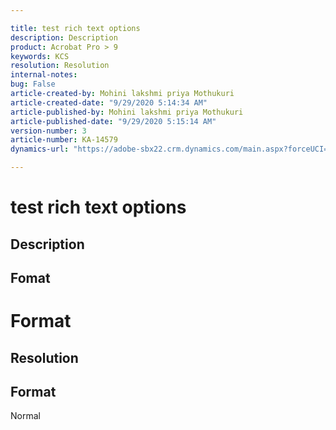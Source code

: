 ```yaml
---

title: test rich text options  
description: Description  
product: Acrobat Pro > 9  
keywords: KCS  
resolution: Resolution  
internal-notes:   
bug: False  
article-created-by: Mohini lakshmi priya Mothukuri  
article-created-date: "9/29/2020 5:14:34 AM"  
article-published-by: Mohini lakshmi priya Mothukuri  
article-published-date: "9/29/2020 5:15:14 AM"  
version-number: 3  
article-number: KA-14579  
dynamics-url: "https://adobe-sbx22.crm.dynamics.com/main.aspx?forceUCI=1&pagetype=entityrecord&etn=knowledgearticle&id=bc663ca5-1202-eb11-a813-000d3a98f7e7"

---
```


# test rich text options

## Description

## Fomat

# Format

## Resolution

## Format


Normal
